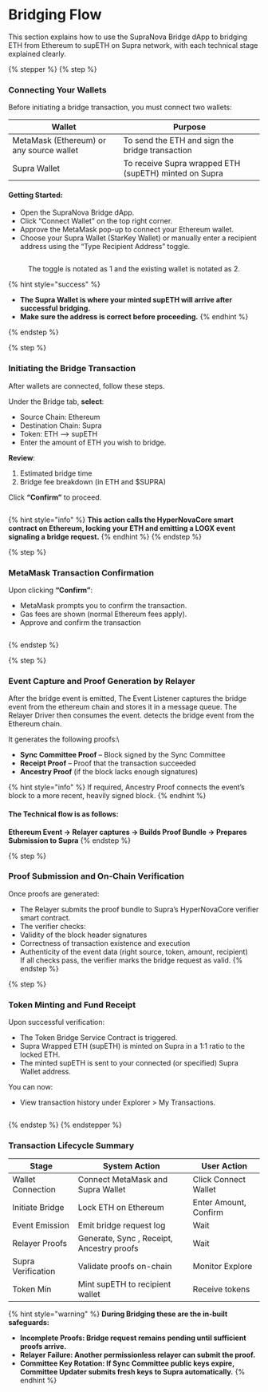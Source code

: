 # Bridging Flow

This section explains how to use the SupraNova Bridge dApp to bridging ETH from Ethereum to supETH on Supra network, with each technical stage explained clearly.

{% stepper %}
{% step %}
### Connecting Your Wallets

Before initiating a bridge transaction, you must connect two wallets:

| Wallet                                   | Purpose                                               |
| ---------------------------------------- | ----------------------------------------------------- |
| MetaMask (Ethereum) or any source wallet | To send the ETH and sign the bridge transaction       |
| Supra Wallet                             | To receive Supra wrapped ETH (supETH) minted on Supra |

#### Getting Started:

* Open the SupraNova Bridge dApp.
* Click “Connect Wallet” on the top right corner.
* Approve the MetaMask pop-up to connect your Ethereum wallet.
* Choose your Supra Wallet (StarKey Wallet) or manually enter a recipient address using the “Type Recipient Address” toggle.

<figure><img src=".gitbook/assets/Bridge flow_connect wallet.png" alt=""><figcaption></figcaption></figure>

<p align="center">The toggle is notated as 1 and the existing wallet is notated as 2.</p>

{% hint style="success" %}
* **The Supra Wallet is where your minted supETH will arrive after successful bridging.**
* **Make sure the address is correct before proceeding.**
{% endhint %}


{% endstep %}

{% step %}
### Initiating the Bridge Transaction

After wallets are connected, follow these steps.

Under the Bridge tab, **select**:

* Source Chain: Ethereum
* Destination Chain: Supra
* Token: ETH –>  supETH
* Enter the amount of ETH you wish to bridge.

**Review**:

1. Estimated bridge time
2. Bridge fee breakdown (in ETH and $SUPRA)

Click **“Confirm”** to proceed.

<figure><img src=".gitbook/assets/Supra Bridge service.png" alt=""><figcaption></figcaption></figure>



{% hint style="info" %}
**This action calls the HyperNovaCore smart contract on Ethereum, locking your ETH and emitting a LOGX event signaling a bridge request.**
{% endhint %}
{% endstep %}

{% step %}
### MetaMask Transaction Confirmation

Upon clicking **“Confirm”**:

* MetaMask prompts you to confirm the transaction.
* Gas fees are shown (normal Ethereum fees apply).
* Approve and confirm the transaction

<figure><img src=".gitbook/assets/Bridge_Transaction_request.png" alt=""><figcaption></figcaption></figure>
{% endstep %}

{% step %}
### Event Capture and Proof Generation by Relayer

After the bridge event is emitted, The Event Listener captures the bridge event from the ethereum chain and stores it in a message queue. The Relayer Driver then consumes the event. detects the bridge event from the Ethereum chain.

It generates the following proofs:\


* **Sync Committee Proof** – Block signed by the Sync Committee
* **Receipt Proof** – Proof that the transaction succeeded
* **Ancestry Proof** (if the block lacks enough signatures)

{% hint style="info" %}
If required, Ancestry Proof connects the event’s block to a more recent, heavily signed block.
{% endhint %}

#### The Technical flow is as follows:

**Ethereum Event → Relayer captures → Builds Proof Bundle → Prepares Submission to Supra**
{% endstep %}

{% step %}
### Proof Submission and On-Chain Verification

Once proofs are generated:

* The Relayer submits the proof bundle to Supra’s HyperNovaCore verifier smart contract.
* The verifier checks:
* Validity of the block header signatures
* Correctness of transaction existence and execution
* Authenticity of the event data (right source, token, amount, recipient)\
  If all checks pass, the verifier marks the bridge request as valid.
{% endstep %}

{% step %}
### Token Minting and Fund Receipt

Upon successful verification:

* The Token Bridge Service Contract is triggered.
* Supra Wrapped ETH (supETH) is minted on Supra in a 1:1 ratio to the locked ETH.
* The minted supETH is sent to your connected (or specified) Supra Wallet address.

You can now:

* View transaction history under Explorer > My Transactions.

<figure><img src=".gitbook/assets/Bridge_Transaction Detail.png" alt=""><figcaption></figcaption></figure>
{% endstep %}
{% endstepper %}

### &#x20;Transaction Lifecycle Summary

| Stage              | System Action                             | User Action           |
| ------------------ | ----------------------------------------- | --------------------- |
| Wallet Connection  | Connect MetaMask and Supra Wallet         | Click Connect Wallet  |
| Initiate Bridge    | Lock ETH on Ethereum                      | Enter Amount, Confirm |
| Event Emission     | Emit bridge request log                   | Wait                  |
| Relayer Proofs     | Generate, Sync , Receipt, Ancestry proofs | Wait                  |
| Supra Verification | Validate proofs on-chain                  | Monitor Explore       |
| Token Min          | Mint supETH to recipient wallet           | Receive tokens        |

{% hint style="warning" %}
**During Bridging these are the in-built safeguards:**

* **Incomplete Proofs: Bridge request remains pending until sufficient proofs arrive.**
* **Relayer Failure: Another permissionless relayer can submit the proof.**
* **Committee Key Rotation: If Sync Committee public keys expire, Committee Updater submits fresh keys to Supra automatically.**
{% endhint %}
